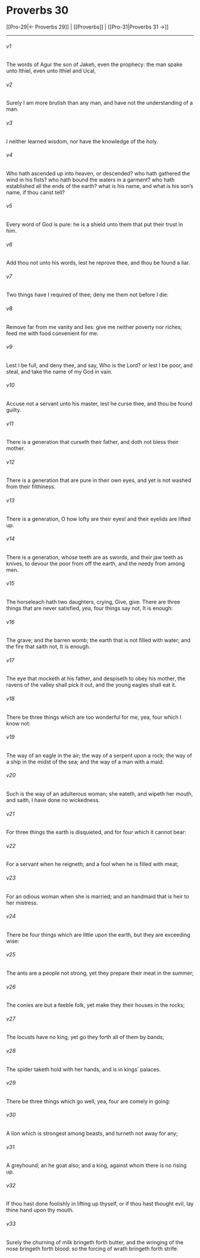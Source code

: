 # Proverbs 30

[[Pro-29|← Proverbs 29]] | [[Proverbs]] | [[Pro-31|Proverbs 31 →]]
***

###### v1
The words of Agur the son of Jakeh, even the prophecy: the man spake unto Ithiel, even unto Ithiel and Ucal,
###### v2
Surely I am more brutish than any man, and have not the understanding of a man.
###### v3
I neither learned wisdom, nor have the knowledge of the holy.
###### v4
Who hath ascended up into heaven, or descended? who hath gathered the wind in his fists? who hath bound the waters in a garment? who hath established all the ends of the earth? what is his name, and what is his son’s name, if thou canst tell?
###### v5
Every word of God is pure: he is a shield unto them that put their trust in him.
###### v6
Add thou not unto his words, lest he reprove thee, and thou be found a liar.
###### v7
Two things have I required of thee; deny me them not before I die:
###### v8
Remove far from me vanity and lies: give me neither poverty nor riches; feed me with food convenient for me:
###### v9
Lest I be full, and deny thee, and say, Who is the Lord? or lest I be poor, and steal, and take the name of my God in vain.
###### v10
Accuse not a servant unto his master, lest he curse thee, and thou be found guilty.
###### v11
There is a generation that curseth their father, and doth not bless their mother.
###### v12
There is a generation that are pure in their own eyes, and yet is not washed from their filthiness.
###### v13
There is a generation, O how lofty are their eyes! and their eyelids are lifted up.
###### v14
There is a generation, whose teeth are as swords, and their jaw teeth as knives, to devour the poor from off the earth, and the needy from among men.
###### v15
The horseleach hath two daughters, crying, Give, give. There are three things that are never satisfied, yea, four things say not, It is enough:
###### v16
The grave; and the barren womb; the earth that is not filled with water; and the fire that saith not, It is enough.
###### v17
The eye that mocketh at his father, and despiseth to obey his mother, the ravens of the valley shall pick it out, and the young eagles shall eat it.
###### v18
There be three things which are too wonderful for me, yea, four which I know not:
###### v19
The way of an eagle in the air; the way of a serpent upon a rock; the way of a ship in the midst of the sea; and the way of a man with a maid.
###### v20
Such is the way of an adulterous woman; she eateth, and wipeth her mouth, and saith, I have done no wickedness.
###### v21
For three things the earth is disquieted, and for four which it cannot bear:
###### v22
For a servant when he reigneth; and a fool when he is filled with meat;
###### v23
For an odious woman when she is married; and an handmaid that is heir to her mistress.
###### v24
There be four things which are little upon the earth, but they are exceeding wise:
###### v25
The ants are a people not strong, yet they prepare their meat in the summer;
###### v26
The conies are but a feeble folk, yet make they their houses in the rocks;
###### v27
The locusts have no king, yet go they forth all of them by bands;
###### v28
The spider taketh hold with her hands, and is in kings’ palaces.
###### v29
There be three things which go well, yea, four are comely in going:
###### v30
A lion which is strongest among beasts, and turneth not away for any;
###### v31
A greyhound; an he goat also; and a king, against whom there is no rising up.
###### v32
If thou hast done foolishly in lifting up thyself, or if thou hast thought evil, lay thine hand upon thy mouth.
###### v33
Surely the churning of milk bringeth forth butter, and the wringing of the nose bringeth forth blood: so the forcing of wrath bringeth forth strife. 
